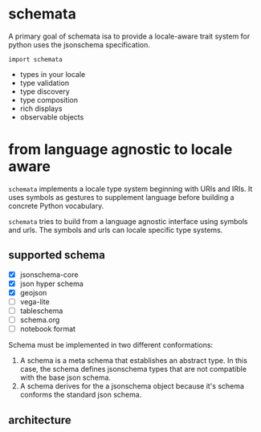 # schemata

A primary goal of schemata isa to provide a locale-aware trait system for python uses
the jsonschema specification.

    import schemata

* types in your locale
* type validation
* type discovery
* type composition
* rich displays
* observable objects

# from language agnostic to locale aware

`schemata` implements a locale type system beginning with 
URIs and IRIs. It uses symbols as gestures to supplement language
before building a concrete Python vocabulary.

`schemata` tries to build from a language agnostic interface using symbols and urls.
The symbols and urls can locale specific type systems.

## supported schema

- [x] jsonschema-core
- [x] json hyper schema
- [x] geojson
- [ ] vega-lite
- [ ] tableschema
- [ ] schema.org
- [ ] notebook format

Schema must be implemented in two different conformations:

1. A schema is a meta schema that establishes an abstract type. In this case, the schema defines jsonschema types
that are not compatible with the base json schema.
2. A schema derives for the a jsonschema object because it's schema conforms the standard json schema.

## architecture
